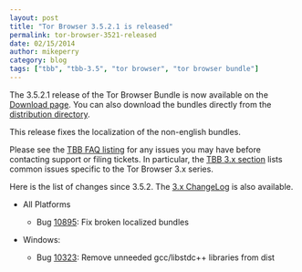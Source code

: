 ```yaml
---
layout: post
title: "Tor Browser 3.5.2.1 is released"
permalink: tor-browser-3521-released
date: 02/15/2014
author: mikeperry
category: blog
tags: ["tbb", "tbb-3.5", "tor browser", "tor browser bundle"]
---
```


The 3.5.2.1 release of the Tor Browser Bundle is now available on the [Download page](https://www.torproject.org/download/download-easy.html). You can also download the bundles directly from the [distribution directory](https://www.torproject.org/dist/torbrowser/3.5.2.1/).

This release fixes the localization of the non-english bundles.

Please see the [TBB FAQ listing](https://www.torproject.org/docs/faq.html.en#TBBGeneral) for any issues you may have before contacting support or filing tickets. In particular, the [TBB 3.x section](https://www.torproject.org/docs/faq.html.en#TBB3.x) lists common issues specific to the Tor Browser 3.x series.

Here is the list of changes since 3.5.2. The [3.x ChangeLog](https://gitweb.torproject.org/builders/tor-browser-bundle.git/blob/refs/heads/master:/Bundle-Data/Docs/ChangeLog.txt) is also available.

- All Platforms
  - Bug [10895](https://bugs.torproject.org/10895): Fix broken localized bundles 

- Windows:
  - Bug [10323](https://bugs.torproject.org/10323): Remove unneeded gcc/libstdc++ libraries from dist 

